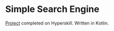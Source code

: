 # Simple Search Engine

[Project](https://hyperskill.org/projects/89) completed on Hyperskill. Written in Kotlin.
